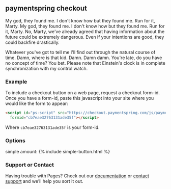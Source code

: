 ## paymentspring checkout

My god, they found me. I don't know how but they found me. Run for it, Marty. My god, they found me. I don't know how but they found me. Run for it, Marty. No, Marty, we've already agreed that having information about the future could be extremely dangerous. Even if your intentions are good, they could backfire drastically.

Whatever you've got to tell me I'll find out through the natural course of time. Damn, where is that kid. Damn. Damn damn. You're late, do you have no concept of time? You bet. Please note that Einstein's clock is in complete synchronization with my control watch.


### Example

To include a checkout button on a web page, request a checkout form-id. Once you have a form-id, paste this javascript into your site where you would like the form to appear:

```markdown
<script id="ps-script" src="https://checkout.paymentspring.com/js/paymentspring.js"
  formid="cb7eae32763131ade35f"></script>
```
Where `cb7eae32763131ade35f` is your form-id.

### Options

simple amount:
{% include simple-button.html %}

### Support or Contact

Having trouble with Pages? Check out our [documentation](https://help.github.com/categories/github-pages-basics/) or [contact support](https://github.com/contact) and we’ll help you sort it out.
